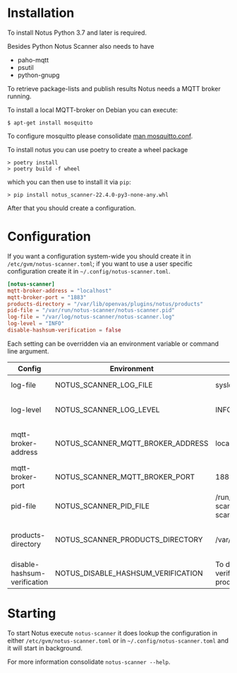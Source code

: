 # Installation
To install Notus Python 3.7 and later is required.

Besides Python Notus Scanner also needs to have

- paho-mqtt
- psutil
- python-gnupg

To retrieve package-lists and publish results Notus needs a MQTT broker running.

To install a local MQTT-broker on Debian you can execute:

```
$ apt-get install mosquitto 
```

To configure mosquitto please consolidate [man mosquitto.conf](https://mosquitto.org/man/mosquitto-conf-5.html).

To install notus you can use poetry to create a wheel package

```
> poetry install
> poetry build -f wheel
```

which you can then use to install it via `pip`:

```
> pip install notus_scanner-22.4.0-py3-none-any.whl
```

After that you should create a configuration.


# Configuration

If you want a configuration system-wide you should create it in `/etc/gvm/notus-scanner.toml`;
if you want to use a user specific configuration create it in `~/.config/notus-scanner.toml`.

```toml
[notus-scanner]
mqtt-broker-address = "localhost"
mqtt-broker-port = "1883"
products-directory = "/var/lib/openvas/plugins/notus/products"
pid-file = "/var/run/notus-scanner/notus-scanner.pid"
log-file = "/var/log/notus-scanner/notus-scanner.log"
log-level = "INFO"
disable-hashsum-verification = false
```

Each setting can be overridden via an environment variable or command line
argument.

|Config|Environment|Default|Description|
|------|-----------|-------|-----------|
|log-file|NOTUS_SCANNER_LOG_FILE|syslog|File for log output|
|log-level|NOTUS_SCANNER_LOG_LEVEL|INFO|Minimum level for log output|
|mqtt-broker-address|NOTUS_SCANNER_MQTT_BROKER_ADDRESS|localhost|IP or DNS address of the MQTT broker|
|mqtt-broker-port|NOTUS_SCANNER_MQTT_BROKER_PORT|1883|Port of the MQTT broker|
|pid-file|NOTUS_SCANNER_PID_FILE|/run/notus-scanner/notus-scanner.pid|File for storing the process ID|
|products-directory|NOTUS_SCANNER_PRODUCTS_DIRECTORY|/var/lib/notus/products|Directory for loading product advisories|
|disable-hashsum-verification| NOTUS_DISABLE_HASHSUM_VERIFICATION | To disable hashsum verification of products |

# Starting

To start Notus execute `notus-scanner` it does lookup the configuration in either `/etc/gvm/notus-scanner.toml` or in `~/.config/notus-scanner.toml` and it will start in background.

For more information consolidate `notus-scanner --help`.
